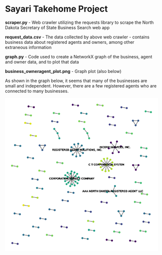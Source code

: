 # Sayari Takehome Project

**scraper.py** - Web crawler utilizing the requests library to scrape the North Dakota Secretary of State Business Search web app

**request_data.csv** - The data collected by above web crawler - contains business data about registered agents and owners, among other extraneous information

**graph.py** - Code used to create a NetworkX graph of the business, agent and owner data, and to plot that data

**business_owneragent_plot.png** - Graph plot (also below)

As shown in the graph below, it seems that many of the businesses are small and independent. However, there are a few registered agents who are connected to many businesses.

![Business/Agent/Owner Relationship Plot](https://github.com/maddyobrienjones/sayari-takehome/blob/main/business_owneragent_plot.png)
